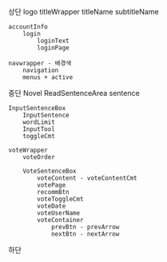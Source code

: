 상단 
    logo 
        titleWrapper
            titleName
            subtitleName

    accountInfo
        login
            loginText
            loginPage

    navwrapper - 배경색
        navigation
        menus + active

중단 
    Novel ReadSentenceArea 
        sentence

    InputSentenceBox
        InputSentence
        wordLimit
        InputTool
        toggleCmt

    voteWrapper
        voteOrder

        VoteSentenceBox
            voteContent - voteContentCmt
            votePage
            recommBtn
            voteToggleCmt
            voteDate
            voteUserName
            voteContainer
                prevBtn - prevArrow
                nextBtn - nextArrow

하단
